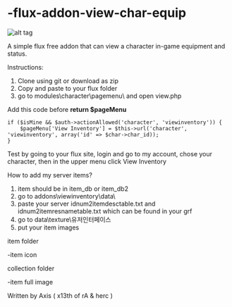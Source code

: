 # -flux-addon-view-char-equip

![alt tag](http://image.prntscr.com/image/e6021e27cf6f48b6b8769866ccc92bc4.png)

A simple flux free addon that can view a character in-game equipment and status. 

Instructions:

1. Clone using git or download as zip
2. Copy and paste to your flux folder
3. go to modules\character\pagemenu\ and open view.php

Add this code before <b>return $pageMenu</b>
```
if ($isMine && $auth->actionAllowed('character', 'viewinventory')) {
	$pageMenu['View Inventory'] = $this->url('character', 'viewinventory', array('id' => $char->char_id));
}
```
Test by going to your flux site, login and go to my account, chose your character, then in the upper menu click View Inventory

How to add my server items?

1. item should be in item_db or item_db2
2. go to addons\viewinventory\data\
3. paste your server idnum2itemdesctable.txt and idnum2itemresnametable.txt which can be found in your grf
3. go to data\texture\유저인터페이스
4. put your item images

item folder 

-item icon

collection folder

-item full image


Written by Axis ( x13th of rA & herc )
